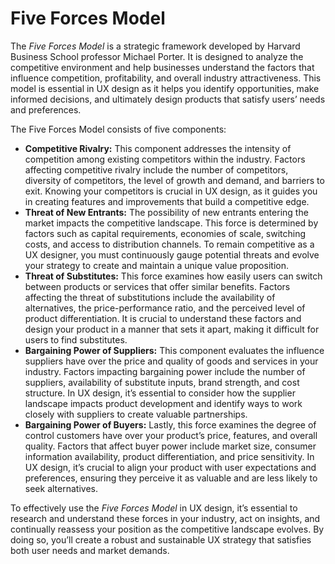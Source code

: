 # Five Forces Model

The *Five Forces Model* is a strategic framework developed by Harvard Business School professor Michael Porter. It is designed to analyze the competitive environment and help businesses understand the factors that influence competition, profitability, and overall industry attractiveness. This model is essential in UX design as it helps you identify opportunities, make informed decisions, and ultimately design products that satisfy users’ needs and preferences.

The Five Forces Model consists of five components:

- **Competitive Rivalry:** This component addresses the intensity of competition among existing competitors within the industry. Factors affecting competitive rivalry include the number of competitors, diversity of competitors, the level of growth and demand, and barriers to exit. Knowing your competitors is crucial in UX design, as it guides you in creating features and improvements that build a competitive edge.
- **Threat of New Entrants:** The possibility of new entrants entering the market impacts the competitive landscape. This force is determined by factors such as capital requirements, economies of scale, switching costs, and access to distribution channels. To remain competitive as a UX designer, you must continuously gauge potential threats and evolve your strategy to create and maintain a unique value proposition.
- **Threat of Substitutes:** This force examines how easily users can switch between products or services that offer similar benefits. Factors affecting the threat of substitutions include the availability of alternatives, the price-performance ratio, and the perceived level of product differentiation. It is crucial to understand these factors and design your product in a manner that sets it apart, making it difficult for users to find substitutes.
- **Bargaining Power of Suppliers:** This component evaluates the influence suppliers have over the price and quality of goods and services in your industry. Factors impacting bargaining power include the number of suppliers, availability of substitute inputs, brand strength, and cost structure. In UX design, it’s essential to consider how the supplier landscape impacts product development and identify ways to work closely with suppliers to create valuable partnerships.
- **Bargaining Power of Buyers:** Lastly, this force examines the degree of control customers have over your product’s price, features, and overall quality. Factors that affect buyer power include market size, consumer information availability, product differentiation, and price sensitivity. In UX design, it’s crucial to align your product with user expectations and preferences, ensuring they perceive it as valuable and are less likely to seek alternatives.

To effectively use the *Five Forces Model* in UX design, it’s essential to research and understand these forces in your industry, act on insights, and continually reassess your position as the competitive landscape evolves. By doing so, you’ll create a robust and sustainable UX strategy that satisfies both user needs and market demands.
